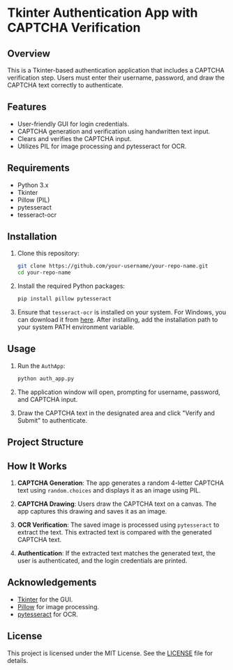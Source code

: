 # Tkinter Authentication App with CAPTCHA Verification

## Overview

This is a Tkinter-based authentication application that includes a CAPTCHA verification step. Users must enter their username, password, and draw the CAPTCHA text correctly to authenticate.

## Features

- User-friendly GUI for login credentials.
- CAPTCHA generation and verification using handwritten text input.
- Clears and verifies the CAPTCHA input.
- Utilizes PIL for image processing and pytesseract for OCR.

## Requirements

- Python 3.x
- Tkinter
- Pillow (PIL)
- pytesseract
- tesseract-ocr

## Installation

1. Clone this repository:
    ```sh
    git clone https://github.com/your-username/your-repo-name.git
    cd your-repo-name
    ```

2. Install the required Python packages:
    ```sh
    pip install pillow pytesseract
    ```

3. Ensure that `tesseract-ocr` is installed on your system. For Windows, you can download it from [here](https://github.com/tesseract-ocr/tesseract/wiki). After installing, add the installation path to your system PATH environment variable.

## Usage

1. Run the `AuthApp`:
    ```sh
    python auth_app.py
    ```

2. The application window will open, prompting for username, password, and CAPTCHA input.

3. Draw the CAPTCHA text in the designated area and click "Verify and Submit" to authenticate.

## Project Structure

## How It Works

1. **CAPTCHA Generation**: The app generates a random 4-letter CAPTCHA text using `random.choices` and displays it as an image using PIL.

2. **CAPTCHA Drawing**: Users draw the CAPTCHA text on a canvas. The app captures this drawing and saves it as an image.

3. **OCR Verification**: The saved image is processed using `pytesseract` to extract the text. This extracted text is compared with the generated CAPTCHA text.

4. **Authentication**: If the extracted text matches the generated text, the user is authenticated, and the login credentials are printed.

## Acknowledgements

- [Tkinter](https://docs.python.org/3/library/tkinter.html) for the GUI.
- [Pillow](https://pillow.readthedocs.io/en/stable/) for image processing.
- [pytesseract](https://pypi.org/project/pytesseract/) for OCR.

## License

This project is licensed under the MIT License. See the [LICENSE](LICENSE) file for details.

